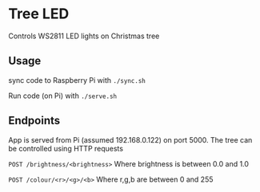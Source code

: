 # Tree LED

Controls WS2811 LED lights on Christmas tree

## Usage
sync code to Raspberry Pi with `./sync.sh`

Run code (on Pi) with `./serve.sh`

## Endpoints

App is served from Pi (assumed 192.168.0.122) on port 5000. The tree
can be controlled using HTTP requests

`POST /brightness/<brightness>` Where brightness is between 0.0 and 1.0

`POST /colour/<r>/<g>/<b>` Where r,g,b are between 0 and 255

